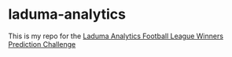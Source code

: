 # laduma-analytics
This is my repo for the [Laduma Analytics Football League Winners Prediction Challenge](https://zindi.africa/competitions/laduma-analytics-football-league-winners-prediction-challenge)
